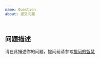 ```yaml
---
name: Question
about: 提交问题

---
```


## 问题描述

请在此描述你的问题，提问前请参考[提问的智慧](https://github.com/ryanhanwu/How-To-Ask-Questions-The-Smart-Way/blob/master/README-zh_CN.md)